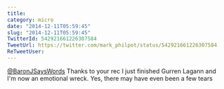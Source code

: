 ```yaml
---
title: 
category: micro
date: "2014-12-11T05:59:45"
slug: "2014-12-11T05:59:45"
TwitterId: 542921661226307584
TweetUrl: https://twitter.com/mark_philpot/status/542921661226307584
ReTweetUser: 
---
```


[@BaronJSaysWords](https://twitter.com/BaronJSaysWords) Thanks to your rec I just finished Gurren Lagann and I'm now an emotional wreck. Yes, there may have even been a few tears